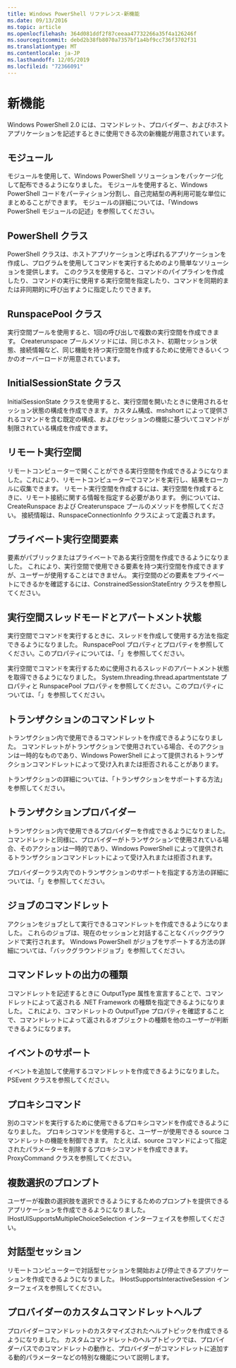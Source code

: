 ```yaml
---
title: Windows PowerShell リファレンス-新機能
ms.date: 09/13/2016
ms.topic: article
ms.openlocfilehash: 364d081ddf2f87ceeaa47732266a35f4a126246f
ms.sourcegitcommit: debd2b38fb8070a7357bf1a4bf9cc736f3702f31
ms.translationtype: MT
ms.contentlocale: ja-JP
ms.lasthandoff: 12/05/2019
ms.locfileid: "72366091"
---
```

# <a name="whats-new"></a>新機能

Windows PowerShell 2.0 には、コマンドレット、プロバイダー、およびホストアプリケーションを記述するときに使用できる次の新機能が用意されています。

## <a name="modules"></a>モジュール

モジュールを使用して、Windows PowerShell ソリューションをパッケージ化して配布できるようになりました。 モジュールを使用すると、Windows PowerShell コードをパーティション分割し、自己完結型の再利用可能な単位にまとめることができます。 モジュールの詳細については、「Windows PowerShell モジュールの記述」を参照してください。

## <a name="the-powershell-class"></a>PowerShell クラス

PowerShell クラスは、ホストアプリケーションと呼ばれるアプリケーションを作成し、プログラムを使用してコマンドを実行するためのより簡単なソリューションを提供します。 このクラスを使用すると、コマンドのパイプラインを作成したり、コマンドの実行に使用する実行空間を指定したり、コマンドを同期的または非同期的に呼び出すように指定したりできます。

## <a name="the-runspacepool-class"></a>RunspacePool クラス

実行空間プールを使用すると、1回の呼び出しで複数の実行空間を作成できます。 Createrunspace プールメソッドには、同じホスト、初期セッション状態、接続情報など、同じ機能を持つ実行空間を作成するために使用できるいくつかのオーバーロードが用意されています。

## <a name="the-initialsessionstate-class"></a>InitialSessionState クラス

InitialSessionState クラスを使用すると、実行空間を開いたときに使用されるセッション状態の構成を作成できます。 カスタム構成、mshshort によって提供されるコマンドを含む既定の構成、およびセッションの機能に基づいてコマンドが制限されている構成を作成できます。

## <a name="remote-runspaces"></a>リモート実行空間

リモートコンピューターで開くことができる実行空間を作成できるようになりました。これにより、リモートコンピューターでコマンドを実行し、結果をローカルに収集できます。 リモート実行空間を作成するには、実行空間を作成するときに、リモート接続に関する情報を指定する必要があります。 例については、CreateRunspace および Createrunspace プールのメソッドを参照してください。 接続情報は、RunspaceConnectionInfo クラスによって定義されます。

## <a name="private-runspace-elements"></a>プライベート実行空間要素

要素がパブリックまたはプライベートである実行空間を作成できるようになりました。 これにより、実行空間で使用できる要素を持つ実行空間を作成できますが、ユーザーが使用することはできません。 実行空間のどの要素をプライベートにできるかを確認するには、ConstrainedSessionStateEntry クラスを参照してください。

## <a name="runspace-threading-modes-and-apartment-state"></a>実行空間スレッドモードとアパートメント状態

実行空間でコマンドを実行するときに、スレッドを作成して使用する方法を指定できるようになりました。 RunspacePool プロパティとプロパティを参照してください。このプロパティについては、「」を参照してください。

実行空間でコマンドを実行するために使用されるスレッドのアパートメント状態を取得できるようになりました。 System.threading.thread.apartmentstate プロパティと RunspacePool プロパティを参照してください。このプロパティについては、「」を参照してください。

## <a name="transaction-cmdlets"></a>トランザクションのコマンドレット

トランザクション内で使用できるコマンドレットを作成できるようになりました。 コマンドレットがトランザクションで使用されている場合、そのアクションは一時的なものであり、Windows PowerShell によって提供されるトランザクションコマンドレットによって受け入れまたは拒否されることがあります。

トランザクションの詳細については、「トランザクションをサポートする方法」を参照してください。

## <a name="transaction-provider"></a>トランザクションプロバイダー

トランザクション内で使用できるプロバイダーを作成できるようになりました。 コマンドレットと同様に、プロバイダーがトランザクションで使用されている場合、そのアクションは一時的であり、Windows PowerShell によって提供されるトランザクションコマンドレットによって受け入れまたは拒否されます。

プロバイダークラス内でのトランザクションのサポートを指定する方法の詳細については、「」を参照してください。

## <a name="job-cmdlets"></a>ジョブのコマンドレット

アクションをジョブとして実行できるコマンドレットを作成できるようになりました。 これらのジョブは、現在のセッションと対話することなくバックグラウンドで実行されます。 Windows PowerShell がジョブをサポートする方法の詳細については、「バックグラウンドジョブ」を参照してください。

## <a name="cmdlet-output-types"></a>コマンドレットの出力の種類

コマンドレットを記述するときに OutputType 属性を宣言することで、コマンドレットによって返される .NET Framework の種類を指定できるようになりました。 これにより、コマンドレットの OutputType プロパティを確認することで、コマンドレットによって返されるオブジェクトの種類を他のユーザーが判断できるようになります。

## <a name="event-support"></a>イベントのサポート

イベントを追加して使用するコマンドレットを作成できるようになりました。 PSEvent クラスを参照してください。

## <a name="proxy-commands"></a>プロキシコマンド

別のコマンドを実行するために使用できるプロキシコマンドを作成できるようになりました。 プロキシコマンドを使用すると、ユーザーが使用できる source コマンドレットの機能を制御できます。 たとえば、source コマンドによって指定されたパラメーターを削除するプロキシコマンドを作成できます。 ProxyCommand クラスを参照してください。

## <a name="multiple-choice-prompts"></a>複数選択のプロンプト

ユーザーが複数の選択肢を選択できるようにするためのプロンプトを提供できるアプリケーションを作成できるようになりました。 IHostUISupportsMultipleChoiceSelection インターフェイスを参照してください。

## <a name="interactive-sessions"></a>対話型セッション

リモートコンピューターで対話型セッションを開始および停止できるアプリケーションを作成できるようになりました。
IHostSupportsInteractiveSession インターフェイスを参照してください。

## <a name="custom-cmdlet-help-for-providers"></a>プロバイダーのカスタムコマンドレットヘルプ

プロバイダーコマンドレットのカスタマイズされたヘルプトピックを作成できるようになりました。 カスタムコマンドレットのヘルプトピックでは、プロバイダーパスでのコマンドレットの動作と、プロバイダーがコマンドレットに追加する動的パラメーターなどの特別な機能について説明します。
